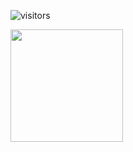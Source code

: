 ![visitors](https://visitor-badge.laobi.icu/badge?page_id=idrizovdjem)

<img height="180em" src="https://github-readme-stats.vercel.app/api?username=idrizovdjem&show_icons=true&hide_border=true&&count_private=true&include_all_commits=true" />
